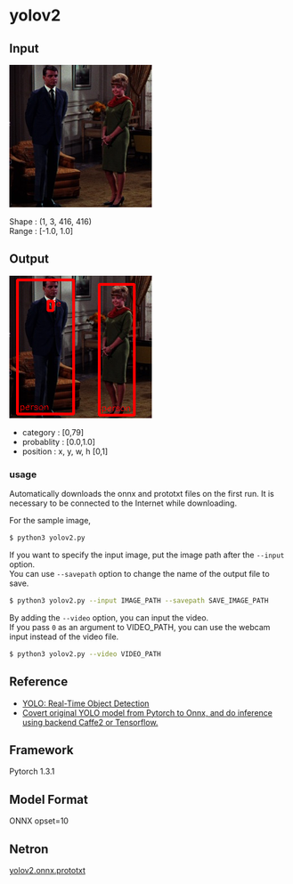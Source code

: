 # yolov2

## Input

![Input](couple.jpg)

Shape : (1, 3, 416, 416)  
Range : [-1.0, 1.0]

## Output

![Output](output.png)

- category : [0,79]  
- probablity : [0.0,1.0]  
- position : x, y, w, h [0,1]  


### usage
Automatically downloads the onnx and prototxt files on the first run.
It is necessary to be connected to the Internet while downloading.

For the sample image,
``` bash
$ python3 yolov2.py
```

If you want to specify the input image, put the image path after the `--input` option.  
You can use `--savepath` option to change the name of the output file to save.
```bash
$ python3 yolov2.py --input IMAGE_PATH --savepath SAVE_IMAGE_PATH
```

By adding the `--video` option, you can input the video.   
If you pass `0` as an argument to VIDEO_PATH, you can use the webcam input instead of the video file.
```bash
$ python3 yolov2.py --video VIDEO_PATH
```

## Reference

- [YOLO: Real-Time Object Detection](https://pjreddie.com/darknet/yolov2/)
- [Covert original YOLO model from Pytorch to Onnx, and do inference using backend Caffe2 or Tensorflow.](https://github.com/purelyvivid/yolo2_onnx)

## Framework

Pytorch 1.3.1

## Model Format

ONNX opset=10

## Netron

[yolov2.onnx.prototxt](https://netron.app/?url=https://storage.googleapis.com/ailia-models/yolov2/yolov2.onnx.prototxt)
